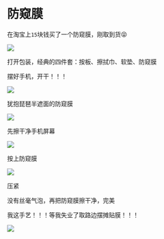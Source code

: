 # 防窥膜

在淘宝上`15`块钱买了一个防窥膜，刚取到货😝

![](https://0.z.wiki/autoupload/20230130/1KnL.IMG_9546.HEIC.jpg)

打开包装，经典的四件套：按板、擦拭巾、软垫、防窥膜

<ImgPlayer width="300px" :imgs="[
  'https://8.z.wiki/autoupload/20230130/f0y8.IMG_9548.HEIC.jpg',
  'https://7.z.wiki/autoupload/20230130/vZ21.IMG_2635.HEIC.jpg',
]" />

摆好手机，开干！！！

![](https://1.z.wiki/autoupload/20230130/Vcca.IMG_2636.HEIC.jpg)


犹抱琵琶半遮面的防窥膜

![](https://6.z.wiki/autoupload/20230130/S2HP.IMG_2637.HEIC.jpg)

先擦干净手机屏幕

![](https://8.z.wiki/autoupload/20230130/C3nI.IMG_2638.HEIC.jpg)


按上防窥膜

![](https://0.z.wiki/autoupload/20230130/G9BH.IMG_2639.HEIC.jpg)

压紧

<ImgPlayer width="300px" :imgs="[
'https://1.z.wiki/autoupload/20230130/gBZE.IMG_2641.HEIC.jpg',
'https://7.z.wiki/autoupload/20230130/5m5C.IMG_2642.HEIC.jpg',
'https://1.z.wiki/autoupload/20230130/e0K3.IMG_2645.HEIC.jpg',
'https://2.z.wiki/autoupload/20230130/L7vF.IMG_2649.HEIC.jpg',
]" />


没有丝毫气泡，再把防窥膜擦干净，完美

<ImgPlayer width="300px" :imgs="[
'https://0.z.wiki/autoupload/20230130/ScM4.IMG_2650.HEIC.jpg',
'https://5.z.wiki/autoupload/20230130/PZSQ.IMG_2651.HEIC.jpg',
]" />

我这手艺！！！等我失业了取路边摆摊贴膜！！！

![](https://z.wiki/autoupload/20230131/f7Gk.221X164-image.png)
